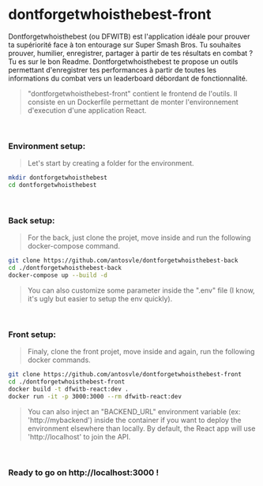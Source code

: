 # dontforgetwhoisthebest-front
Dontforgetwhoisthebest (ou DFWITB) est l'application idéale pour prouver ta supériorité face à ton entourage sur Super Smash Bros. Tu souhaites prouver, humilier, enregistrer, partager à partir de tes résultats en combat ? Tu es sur le bon Readme. Dontforgetwhoisthebest te propose un outils permettant d'enregistrer tes performances à partir de toutes les informations du combat vers un leaderboard débordant de fonctionnalité.
>  "dontforgetwhoisthebest-front" contient le frontend de l'outils. Il consiste en un Dockerfile permettant de monter l'environnement d'execution d'une application React.

&nbsp;
### Environment setup:
> Let's start by creating a folder for the environment.
```sh
mkdir dontforgetwhoisthebest
cd dontforgetwhoisthebest
```

&nbsp;
### Back setup:
> For the back, just clone the projet, move inside and run the following docker-compose command.
```sh
git clone https://github.com/antosvle/dontforgetwhoisthebest-back
cd ./dontforgetwhoisthebest-back
docker-compose up --build -d
```
> You can also customize some parameter inside the ".env" file (I know, it's ugly but easier to setup the env quickly).

&nbsp;
### Front setup:
> Finaly, clone the front projet, move inside and again, run the following docker commands.
```sh
git clone https://github.com/antosvle/dontforgetwhoisthebest-front
cd ./dontforgetwhoisthebest-front
docker build -t dfwitb-react:dev .
docker run -it -p 3000:3000 --rm dfwitb-react:dev
```
> You can also inject an "BACKEND_URL" environment variable (ex: 'http://mybackend') inside the container if you want to deploy the environment elsewhere than locally. By default, the React app will use 'http://localhost' to join the API.

&nbsp;
### Ready to go on http://localhost:3000 !